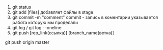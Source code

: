 1. git status
2. git add [files] добавляет файлы в stage
3. git commit -m "comment" commit - запись в коментарии указывается работа которую мы проделали 
4. git log / git log --oneline
5. git push [rep_link(ссылка)] [branch_name(ветка)]

git push origin master